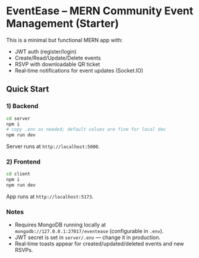 # EventEase – MERN Community Event Management (Starter)

This is a minimal but functional MERN app with:
- JWT auth (register/login)
- Create/Read/Update/Delete events
- RSVP with downloadable QR ticket
- Real‑time notifications for event updates (Socket.IO)

## Quick Start

### 1) Backend
```bash
cd server
npm i
# copy .env as needed; default values are fine for local dev
npm run dev
```
Server runs at `http://localhost:5000`.

### 2) Frontend
```bash
cd client
npm i
npm run dev
```
App runs at `http://localhost:5173`.

### Notes
- Requires MongoDB running locally at `mongodb://127.0.0.1:27017/eventease` (configurable in `.env`).
- JWT secret is set in `server/.env` — change it in production.
- Real‑time toasts appear for created/updated/deleted events and new RSVPs.
